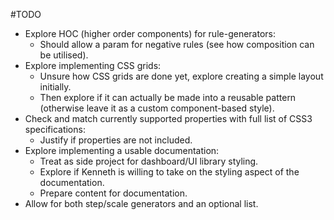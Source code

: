 #TODO

- Explore HOC (higher order components) for rule-generators:
  - Should allow a param for negative rules (see how composition can be utilised).
- Explore implementing CSS grids:
  - Unsure how CSS grids are done yet, explore creating a simple layout initially.
  - Then explore if it can actually be made into a reusable pattern (otherwise leave it as a custom component-based style).
- Check and match currently supported properties with full list of CSS3 specifications:
  - Justify if properties are not included.
- Explore implementing a usable documentation:
  - Treat as side project for dashboard/UI library styling.
  - Explore if Kenneth is willing to take on the styling aspect of the documentation.
  - Prepare content for documentation.
- Allow for both step/scale generators and an optional list.

